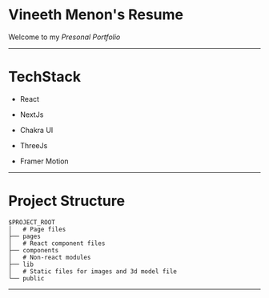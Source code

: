 # Vineeth Menon's Resume

<!-- <div style="display:flex;flex-direction:row; justify-content; space-between;width:100%">
  <h3>:rocket: <a  target="_blank" href=""> Run Resume Live </a></h3>  
</div> -->

Welcome to my *Presonal Portfolio*

 
---
# TechStack

- React

- NextJs

- Chakra UI

- ThreeJs

- Framer Motion

---
# Project Structure

```
$PROJECT_ROOT
│   # Page files
├── pages
│   # React component files
├── components
│   # Non-react modules
├── lib
│   # Static files for images and 3d model file
└── public
```
----
